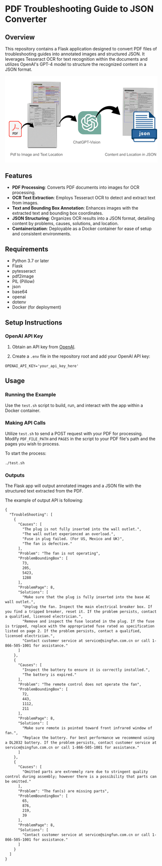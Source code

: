 # PDF Troubleshooting Guide to JSON Converter

## Overview

This repository contains a Flask application designed to convert PDF files of troubleshooting guides into annotated images and structured JSON. It leverages Tesseract OCR for text recognition within the documents and utilizes OpenAI's GPT-4 model to structure the recognized content in a JSON format.

![Example](files/image.png)

## Features

- **PDF Processing**: Converts PDF documents into images for OCR processing.
- **OCR Text Extraction**: Employs Tesseract OCR to detect and extract text from images.
- **Text and Bounding Box Annotation**: Enhances images with the extracted text and bounding box coordinates.
- **JSON Structuring**: Organizes OCR results into a JSON format, detailing content by problems, causes, solutions, and location.
- **Containerization**: Deployable as a Docker container for ease of setup and consistent environments.

## Requirements

- Python 3.7 or later
- Flask
- pytesseract
- pdf2image
- PIL (Pillow)
- json
- base64
- openai
- dotenv
- Docker (for deployment)

## Setup Instructions

### OpenAI API Key

1. Obtain an API key from [OpenAI](https://openai.com/).

2. Create a `.env` file in the repository root and add your OpenAI API key:

```OPENAI_API_KEY='your_api_key_here'```

## Usage

### Running the Example

Use the `test.sh` script to build, run, and interact with the app within a Docker container.

### Making API Calls

Utilize `test.sh` to send a POST request with your PDF for processing. Modify `PDF_FILE_PATH` and `PAGES` in the script to your PDF file's path and the pages you wish to process.

To start the process:

```./test.sh```

### Outputs

The Flask app will output annotated images and a JSON file with the structured text extracted from the PDF.

The example of output API is following:
```
{
  "TroubleShooting": [
    {
      "Causes": [
        "The plug is not fully inserted into the wall outlet.",
        "The wall outlet experienced an overload.",
        "Fuse in plug failed. (For US, Mexico and UK)",
        "The fan is defective."
      ],
      "Problem": "The fan is not operating",
      "ProblemBoundingBox": [
        73,
        205,
        5423,
        1288
      ],
      "ProblemPage": 8,
      "Solutions": [
        "Make sure that the plug is fully inserted into the base AC wall outlet.",
        "Unplug the fan. Inspect the main electrical breaker box. If you find a tripped breaker, reset it. If the problem persists, contact a qualified, licensed electrician.",
        "Remove and inspect the fuse located in the plug. If the fuse is tripped, replace with the appropriated fuse rated as specification listed on page 2. If the problem persists, contact a qualified, licensed electrician.",
        "Contact customer service at service@singfun.com.cn or call 1-866-505-1001 for assistance."
      ]
    },
    {
      "Causes": [
        "Inspect the battery to ensure it is correctly installed.",
        "The battery is expired."
      ],
      "Problem": "The remote control does not operate the fan",
      "ProblemBoundingBox": [
        72,
        443,
        1112,
        211
      ],
      "ProblemPage": 8,
      "Solutions": [
        "Make sure remote is pointed toward front infrared window of fan.",
        "Replace the battery. For best performance we recommend using a DL2032 battery. If the problem persists, contact customer service at service@singfun.com.cn or call 1-866-505-1001 for assistance."
      ]
    },
    {
      "Causes": [
        "Omitted parts are extremely rare due to stringent quality control during assembly; however there is a possibility that parts can be omitted."
      ],
      "Problem": "The fan(s) are missing parts",
      "ProblemBoundingBox": [
        65,
        876,
        219,
        39
      ],
      "ProblemPage": 8,
      "Solutions": [
        "Contact customer service at service@singfun.com.cn or call 1-866-505-1001 for assistance."
      ]
    }
  ]
}
```